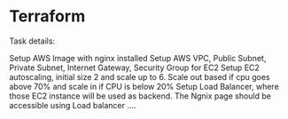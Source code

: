 # Terraform

Task details:

Setup AWS Image with nginx installed
Setup AWS VPC, Public Subnet, Private Subnet, Internet Gateway, Security Group for EC2
Setup EC2 autoscaling, initial size 2 and scale up to 6. Scale out based if cpu goes above 70% and scale in if CPU is below 20%
Setup Load Balancer, where those EC2 instance will be used as backend.
The Ngnix page should be accessible using Load balancer
....

